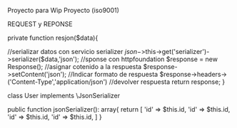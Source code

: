 Proyecto para Wip Proyecto (iso9001)


REQUEST y REPONSE

private function resjon($data){

//serializar datos con servicio serializer
$json->$this->get('serializer')->serializer($data,'json');
//sponse con httpfoundation
$response = new Response();
//asignar cotenido a la respuesta
$response->setContent('json');
//Indicar formato de respuesta
$response->headers->('Content-Type','application/json')
//devolver respuesta
 return response;
}



class User implements \JsonSerializer

public function jsonSerializer(): array{
return [
  'id' => $this.id,
  'id' => $this.id,
  'id' => $this.id,
  'id' => $this.id,
]
}
